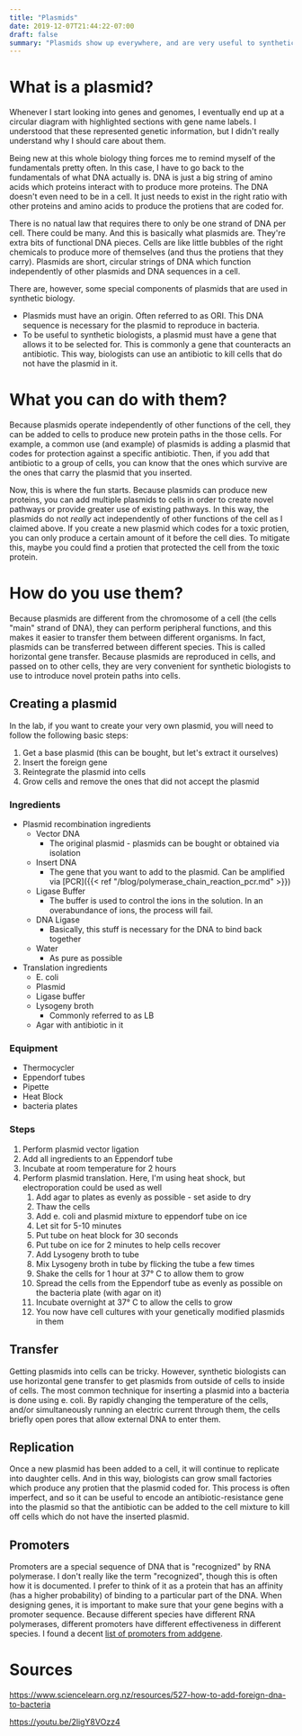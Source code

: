 ```yaml
---
title: "Plasmids"
date: 2019-12-07T21:44:22-07:00
draft: false
summary: "Plasmids show up everywhere, and are very useful to synthetic biologists. They are short, circular pieces of DNA that are separate from the chromosome of the cell that they inhabit."
---
```


# What is a plasmid?

Whenever I start looking into genes and genomes, I eventually end up at a circular diagram with highlighted sections with gene name labels. I understood that these represented genetic information, but I didn't really understand why I should care about them.

Being new at this whole biology thing forces me to remind myself of the fundamentals pretty often. In this case, I have to go back to the fundamentals of what DNA actually is. DNA is just a big string of amino acids which proteins interact with to produce more proteins. The DNA doesn't even need to be in a cell. It just needs to exist in the right ratio with other proteins and amino acids to produce the protiens that are coded for.

There is no natual law that requires there to only be one strand of DNA per cell. There could be many. And this is basically what plasmids are. They're extra bits of functional DNA pieces. Cells are like little bubbles of the right chemicals to produce more of themselves (and thus the protiens that they carry). Plasmids are short, circular strings of DNA which function independently of other plasmids and DNA sequences in a cell.

There are, however, some special components of plasmids that are used in synthetic biology.

* Plasmids must have an origin. Often referred to as ORI. This DNA sequence is necessary for the plasmid to reproduce in bacteria.
* To be useful to synthetic biologists, a plasmid must have a gene that allows it to be selected for. This is commonly a gene that counteracts an antibiotic. This way, biologists can use an antibiotic to kill cells that do not have the plasmid in it.

# What you can do with them?

Because plasmids operate independently of other functions of the cell, they can be added to cells to produce new protein paths in the those cells. For example, a common use (and example) of plasmids is adding a plasmid that codes for protection against a specific antibiotic. Then, if you add that antibiotic to a group of cells, you can know that the ones which survive are the ones that carry the plasmid that you inserted.

Now, this is where the fun starts. Because plasmids can produce new proteins, you can add multiple plasmids to cells in order to create novel pathways or provide greater use of existing pathways. In this way, the plasmids do not _really_ act independently of other functions of the cell as I claimed above. If you create a new plasmid which codes for a toxic protien, you can only produce a certain amount of it before the cell dies. To mitigate this, maybe you could find a protien that protected the cell from the toxic protein.

# How do you use them?

Because plasmids are different from the chromosome of a cell (the cells "main" strand of DNA), they can perform peripheral functions, and this makes it easier to transfer them between different organisms. In fact, plasmids can be transferred between different species. This is called horizontal gene transfer. Because plasmids are reproduced in cells, and passed on to other cells, they are very convenient for synthetic biologists to use to introduce novel protein paths into cells.

## Creating a plasmid

In the lab, if you want to create your very own plasmid, you will need to follow the following basic steps:

1. Get a base plasmid (this can be bought, but let's extract it ourselves)
1. Insert the foreign gene
1. Reintegrate the plasmid into cells
1. Grow cells and remove the ones that did not accept the plasmid

### Ingredients

* Plasmid recombination ingredients
  * Vector DNA
    * The original plasmid - plasmids can be bought or obtained via isolation
  * Insert DNA
    * The gene that you want to add to the plasmid. Can be amplified via [PCR]({{< ref "/blog/polymerase_chain_reaction_pcr.md" >}})
  * Ligase Buffer
    * The buffer is used to control the ions in the solution. In an overabundance of ions, the process will fail. 
  * DNA Ligase
    * Basically, this stuff is necessary for the DNA to bind back together
  * Water
    * As pure as possible
* Translation ingredients
  * E. coli
  * Plasmid
  * Ligase buffer
  * Lysogeny broth
    * Commonly referred to as LB
  * Agar with antibiotic in it
  

### Equipment

* Thermocycler
* Eppendorf tubes
* Pipette
* Heat Block
* bacteria plates

### Steps

1. Perform plasmid vector ligation
  1. Add all ingredients to an Eppendorf tube
  1. Incubate at room temperature for 2 hours
1. Perform plasmid translation. Here, I'm using heat shock, but electroporation could be used as well
    1. Add agar to plates as evenly as possible - set aside to dry
    1. Thaw the cells
    1. Add e. coli and plasmid mixture to eppendorf tube on ice
    1. Let sit for 5-10 minutes
    1. Put tube on heat block for 30 seconds
    1. Put tube on ice for 2 minutes to help cells recover
    1. Add Lysogeny broth to tube
    1. Mix Lysogeny broth in tube by flicking the tube a few times
    1. Shake the cells for 1 hour at 37° C to allow them to grow
    1. Spread the cells from the Eppendorf tube as evenly as possible on the bacteria plate (with agar on it)
    1. Incubate overnight at 37° C to allow the cells to grow
    1. You now have cell cultures with your genetically modified plasmids in them

## Transfer

Getting plasmids into cells can be tricky. However, synthetic biologists can use horizontal gene transfer to get plasmids from outside of cells to inside of cells. The most common technique for inserting a plasmid into a bacteria is done using e. coli. By rapidly changing the temperature of the cells, and/or simultaneously running an electric current through them, the cells briefly open pores that allow external DNA to enter them. 

## Replication

Once a new plasmid has been added to a cell, it will continue to replicate into daughter cells. And in this way, biologists can grow small factories which produce any protien that the plasmid coded for. This process is often imperfect, and so it can be useful to encode an antibiotic-resistance gene into the plasmid so that the antibiotic can be added to the cell mixture to kill off cells which do not have the inserted plasmid.

## Promoters

Promoters are a special sequence of DNA that is "recognized" by RNA polymerase. I don't really like the term "recognized", though this is often how it is documented. I prefer to think of it as a protein that has an affinity (has a higher probability) of binding to a particular part of the DNA. When designing genes, it is important to make sure that your gene begins with a promoter sequence. Because different species have different RNA polymerases, different promoters have different effectiveness in different species. I found a decent [list of promoters from addgene](https://blog.addgene.org/plasmids-101-the-promoter-region).

# Sources

https://www.sciencelearn.org.nz/resources/527-how-to-add-foreign-dna-to-bacteria

https://youtu.be/2ligY8VOzz4

